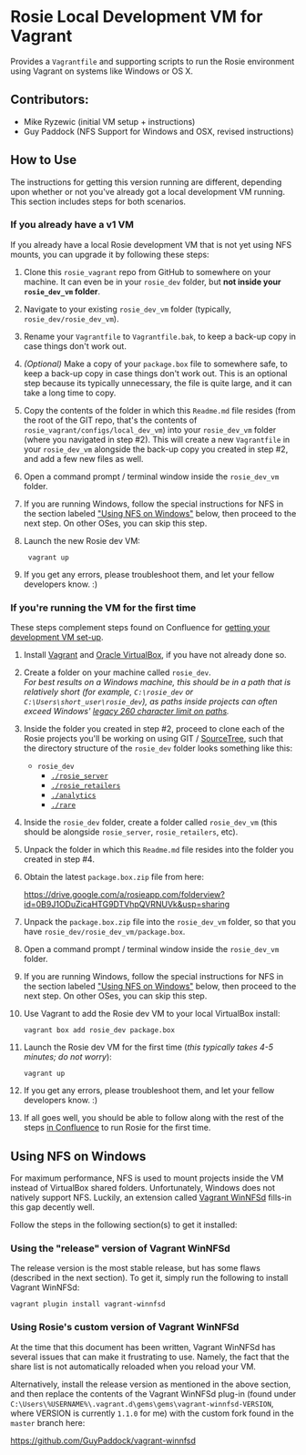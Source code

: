 # Rosie Local Development VM for Vagrant
Provides a `Vagrantfile` and supporting scripts to run the Rosie environment
using Vagrant on systems like Windows or OS X.

## Contributors:
  - Mike Ryzewic (initial VM setup + instructions)
  - Guy Paddock (NFS Support for Windows and OSX, revised instructions)

## How to Use
The instructions for getting this version running are different, depending upon whether or not you've already got a local development VM running. This section includes steps for both scenarios.

### If you already have a v1 VM
If you already have a local Rosie development VM that is not yet using NFS mounts, you can upgrade it by following these steps:

1. Clone this `rosie_vagrant` repo from GitHub to somewhere on your machine. It can even be in your `rosie_dev` folder, but **not inside your `rosie_dev_vm` folder**.

2. Navigate to your existing `rosie_dev_vm` folder (typically, `rosie_dev/rosie_dev_vm`).

3. Rename your `Vagrantfile` to `Vagrantfile.bak`, to keep a back-up copy in case things don't work out.

4. _(Optional)_ Make a copy of your `package.box` file to somewhere safe, to keep a back-up copy in case things don't work out. This is an optional step because its typically unnecessary, the file is quite large, and it can take a long time to copy.

5. Copy the contents of the folder in which this `Readme.md` file resides (from the root of the GIT repo, that's the contents of `rosie_vagrant/configs/local_dev_vm`) into your `rosie_dev_vm` folder (where you navigated in step #2). This will create a new `Vagrantfile` in your `rosie_dev_vm` alongside the back-up copy you created in step #2, and add a few new files as well.

6. Open a command prompt / terminal window inside the `rosie_dev_vm` folder.

7. If you are running Windows, follow the special instructions for NFS in the
   section labeled ["Using NFS on Windows"](#using-nfs-on-windows) below,
   then proceed to the next step. On other OSes, you can skip this step.

8. Launch the new Rosie dev VM:

        vagrant up
        
9. If you get any errors, please troubleshoot them, and let your fellow
    developers know. :)

### If you're running the VM for the first time
These steps complement steps found on Confluence for [getting your development 
VM set-up](https://confluence.rosieapp.com/display/DEV/Rosie+Development+VM).

1. Install [Vagrant](https://www.vagrantup.com/downloads.html) and
  [Oracle VirtualBox](https://www.virtualbox.org/wiki/Downloads), if you have
  not already done so.

2. Create a folder on your machine called `rosie_dev`.  
   _For best results on a Windows machine, this should be in a path that is
   relatively short (for example, `C:\rosie_dev` or
   `C:\Users\short_user\rosie_dev`), as paths inside projects can often exceed
   Windows' [legacy 260 character limit on paths](https://msdn.microsoft.com/en-us/library/windows/desktop/aa365247\(v=vs.85\).aspx)._

3. Inside the folder you created in step #2, proceed to clone each of the Rosie
   projects you'll be working on using GIT /
   [SourceTree](https://www.sourcetreeapp.com/), such that the directory
   structure of the `rosie_dev` folder looks something like this:
   
   - `rosie_dev`
     - [`./rosie_server`](https://github.com/RosieApp/rosie_server)
     - [`./rosie_retailers`](https://github.com/RosieApp/rosie_retailers)
     - [`./analytics`](https://github.com/RosieApp/analytics)
     - [`./rare`](https://github.com/RosieApp/rare)
   
4. Inside the `rosie_dev` folder, create a folder called `rosie_dev_vm` (this should be alongside `rosie_server`, `rosie_retailers`, etc).

5. Unpack the folder in which this `Readme.md` file resides into the folder you
   created in step #4.

6. Obtain the latest `package.box.zip` file from here:

   https://drive.google.com/a/rosieapp.com/folderview?id=0B9J1ODuZicaHTG9DTVhpQVRNUVk&usp=sharing

7. Unpack the `package.box.zip` file into the `rosie_dev_vm` folder, so that
   you have `rosie_dev/rosie_dev_vm/package.box`.

8. Open a command prompt / terminal window inside the `rosie_dev_vm` folder.

9. If you are running Windows, follow the special instructions for NFS in the
   section labeled ["Using NFS on Windows"](#using-nfs-on-windows) below,
   then proceed to the next step. On other OSes, you can skip this step.

10. Use Vagrant to add the Rosie dev VM to your local VirtualBox install:

        vagrant box add rosie_dev package.box

11. Launch the Rosie dev VM for the first time (_this typically takes 4-5
    minutes; do not worry_):

        vagrant up
        
12. If you get any errors, please troubleshoot them, and let your fellow
    developers know. :)

13. If all goes well, you should be able to follow along with the rest of the
    steps [in Confluence](https://confluence.rosieapp.com/display/DEV/Rosie+Development+VM) to run Rosie for the first time.

## Using NFS on Windows
For maximum performance, NFS is used to mount projects inside the VM instead of
VirtualBox shared folders. Unfortunately, Windows does not natively support
NFS. Luckily, an extension called
[Vagrant WinNFSd](https://github.com/winnfsd/vagrant-winnfsd) fills-in this gap
decently well.

Follow the steps in the following section(s) to get it installed:

### Using the "release" version of Vagrant WinNFSd
The release version is the most stable release, but has some flaws (described
in the next section). To get it, simply run the following to install Vagrant
WinNFSd:

    vagrant plugin install vagrant-winnfsd
    
### Using Rosie's custom version of Vagrant WinNFSd
At the time that this document has been written, Vagrant WinNFSd has several
issues that can make it frustrating to use. Namely, the fact that the share
list is not automatically reloaded when you reload your VM.

Alternatively, install the release version as mentioned in the above section,
and then replace the contents of the Vagrant WinNFSd plug-in (found under `C:\Users\%USERNAME%\.vagrant.d\gems\gems\vagrant-winnfsd-VERSION`, where
VERSION is currently `1.1.0` for me) with the custom fork found in the `master`
branch here:

https://github.com/GuyPaddock/vagrant-winnfsd
